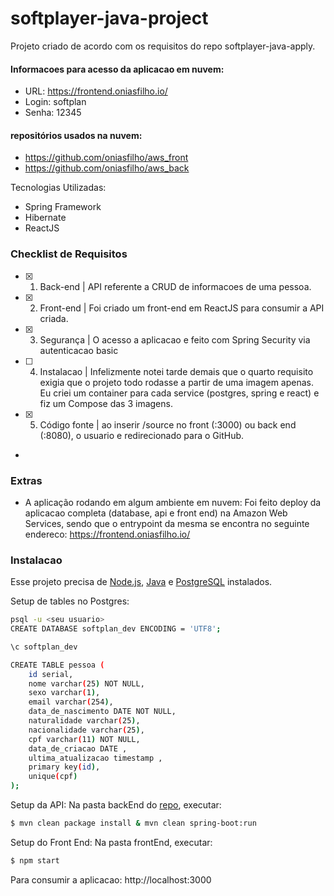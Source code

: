 # softplayer-java-project
Projeto criado de acordo com os requisitos do repo softplayer-java-apply.


#### Informacoes para acesso da aplicacao em nuvem:

- URL: https://frontend.oniasfilho.io/
- Login: softplan
- Senha: 12345
#### repositórios usados na nuvem:
 - https://github.com/oniasfilho/aws_front
 - https://github.com/oniasfilho/aws_back

Tecnologias Utilizadas:

  - Spring Framework
  - Hibernate
  - ReactJS


### Checklist de Requisitos

- [x] 1) Back-end | API referente a CRUD de informacoes de uma pessoa.
- [x] 2) Front-end | Foi criado um front-end em ReactJS para consumir a API criada.
- [x] 3) Segurança | O acesso a aplicacao e feito com Spring Security via autenticacao basic
- [ ] 4) Instalacao | Infelizmente notei tarde demais que o quarto requisito exigia que o projeto todo rodasse a partir de uma imagem apenas. Eu criei um container para cada service (postgres, spring e react) e fiz um Compose das 3 imagens.
- [x] 5) Código fonte | ao inserir /source no front (:3000) ou back end (:8080), o usuario e redirecionado para o GitHub.
-
### Extras

* A aplicação rodando em algum ambiente em nuvem:
 Foi feito deploy da aplicacao completa (database, api e front end) na Amazon Web Services, sendo que o entrypoint da mesma se encontra no seguinte endereco: https://frontend.oniasfilho.io/

### Instalacao

Esse projeto precisa de [Node.js](https://nodejs.org/), [Java](https://www.oracle.com/java/technologies/javase-jre8-downloads.html) e [PostgreSQL](https://www.postgresql.org/download/) instalados.

Setup de tables no Postgres:

```sh
psql -u <seu usuario>
CREATE DATABASE softplan_dev ENCODING = 'UTF8';

\c softplan_dev

CREATE TABLE pessoa (
	id serial,
	nome varchar(25) NOT NULL,
	sexo varchar(1),
	email varchar(254),
	data_de_nascimento DATE NOT NULL,
	naturalidade varchar(25),
	nacionalidade varchar(25),
	cpf varchar(11) NOT NULL,
	data_de_criacao DATE ,
	ultima_atualizacao timestamp ,
	primary key(id),
	unique(cpf)
);
```
Setup da API:
Na pasta backEnd do [repo](https://github.com/oniasfilho/aws_back), executar:

```sh
$ mvn clean package install & mvn clean spring-boot:run
```

Setup do Front End:
Na pasta frontEnd, executar:

```sh
$ npm start
```

Para consumir a aplicacao: http://localhost:3000
